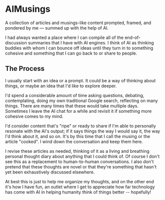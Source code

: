 # AIMusings
A collection of articles and musings-like content prompted, framed, and pondered by me — summed up with the help of AI.

I had always wanted a place where I can compile all of the end-of-discussion summaries that I have with AI engines. I think of AI as thinking buddies with whom I can bounce off ideas until they turn in to something cohesive and something that I can go back to or share to people.


## The Process

I usually start with an idea or a prompt. It could be a way of thinking about things, or maybe an idea that I'd like to explore deeper.

I'd spend a considerable amount of time asking questions, debating, contemplating, doing my own traditional Google search, reflecting on many things. There are many times that these would take multiple days. Sometimes I leave the AI chat for a while and revisit it if something more cohesive comes to my mind.

I'd consider content that's "ripe" or ready to share if I'm able to personally resonate with the AI's output; if it says things the way I would say it, the way I'd think about it, and so on. It's by this time that I call the musing or the article "cooked". I wind down the conversation and keep them here.

I revise these articles as needed, thinking of it as a living and breathing personal thought diary about anything that I could think of. Of course I don't see this as a replacement to human-to-human conversations. I also don't pretend that these thoughts are novel or that they're something that hasn't yet been exhaustively discussed elsewhere.

At best this is just to help me organize my thoughts, and on the other end it's how I have fun, an outlet where I get to appreciate how far technology has come with AI in helping humanity think of things better -- hopefully!
